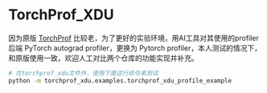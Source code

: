 # TorchProf_XDU

因为原版 [TorchProf](https://github.com/awwong1/torchprof) 比较老，为了更好的实验环境，用AI工具对其使用的profiler后端 PyTorch autograd profiler，更换为 Pytorch profiler，本人测试的情况下，和原版使用一致，欢迎人工对比两个仓库的功能实现并补充。

```bash
# 在torchprof_xdu文件外，使用下面这行命令来测试
python -m torchprof_xdu.examples.torchprof_xdu_profile_example
```
